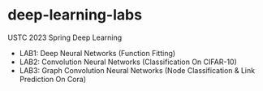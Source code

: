 # deep-learning-labs
USTC 2023 Spring Deep Learning

- LAB1: Deep Neural Networks (Function Fitting)
- LAB2: Convolution Neural Networks (Classification On CIFAR-10)
- LAB3: Graph Convolution Neural Networks (Node Classification & Link Prediction On Cora)

